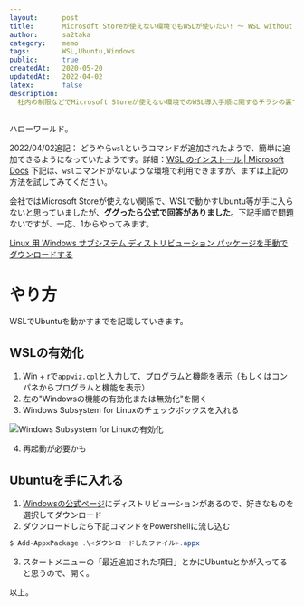 ```yaml
---
layout:      post
title:       Microsoft Storeが使えない環境でもWSLが使いたい! ～ WSL without Microsoft Store
author:      sa2taka
category:    memo
tags:        WSL,Ubuntu,Windows
public:      true
createdAt:   2020-05-20
updatedAt:   2022-04-02
latex:       false
description:
  社内の制限などでMicrosoft Storeが使えない環境でのWSL導入手順に関するチラシの裏です。  
---
```


ハローワールド。

2022/04/02追記： どうやら`wsl`というコマンドが追加されたようで、簡単に追加できるようになっていたようです。詳細：[WSL のインストール | Microsoft Docs](https://learn.microsoft.com/ja-jp/windows/wsl/install)
下記は、`wsl`コマンドがないような環境で利用できますが、まずは上記の方法を試してみてください。

会社ではMicrosoft Storeが使えない関係で、WSLで動かすUbuntu等が手に入らないと思っていましたが、**ググったら公式で回答がありました**。下記手順で問題ないですが、一応、1からやってみます。

[Linux 用 Windows サブシステム ディストリビューション パッケージを手動でダウンロードする](https://learn.microsoft.com/ja-jp/windows/wsl/install-manual)

# やり方

WSLでUbuntuを動かすまでを記載していきます。

## WSLの有効化

1. Win + rで`appwiz.cpl`と入力して、プログラムと機能を表示（もしくはコンパネからプログラムと機能を表示）
2. 左の"Windowsの機能の有効化または無効化"を開く
3. Windows Subsystem for Linuxのチェックボックスを入れる

![Windows Subsystem for Linuxの有効化](https://storage.googleapis.com/sa2taka-next-blog.appspot.com/Windows%20Subsystem%20for%20Linux%E3%81%AE%E6%9C%89%E5%8A%B9%E5%8C%96.png)

4. 再起動が必要かも

## Ubuntuを手に入れる

1. [Windowsの公式ページ](https://learn.microsoft.com/ja-jp/windows/wsl/install-manual)にディストリビューションがあるので、好きなものを選択してダウンロード
2. ダウンロードしたら下記コマンドをPowershellに流し込む

```powershell
$ Add-AppxPackage .\<ダウンロードしたファイル>.appx
```

3. スタートメニューの「最近追加された項目」とかにUbuntuとかが入ってると思うので、開く。

以上。
